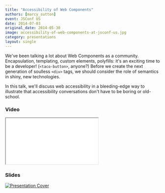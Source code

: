 ```yaml
---
title: "Accessibility of Web Components"
authors: [marcy_sutton]
event: JSConf US
date: 2014-07-03
original_date: 2014-05-30
image: accessibility-of-web-components-at-jsconf-us.jpg
category: presentations
layout: single
---
```


We've been talking a lot about Web Components as a community. Encapsulation, templating, custom elements, polyfills: it's an exciting time to be a developer! (`<taco-button>`, anyone?) Before we create the next generation of soulless `<div>` tags, we should consider the role of semantics in shiny, new technologies.

<!-- Excerpt -->

In this talk, we'll discuss web accessibility in a bleeding-edge way to illustrate that accessibility conversations don't have to be boring or old-school.

### Video

<div class="iframe-wrap">
    <iframe src="//www.youtube.com/embed/BgvDZZ8Ms8c" itemprop="video"></iframe>
</div>

### Slides

<a href="http://marcysutton.github.io/accessibility-of-web-components/slides.html">
    <img src="../../img/stories/accessibility-of-web-components-at-jsconf-us-cover.jpg" alt="Presentation Cover">
</a>

